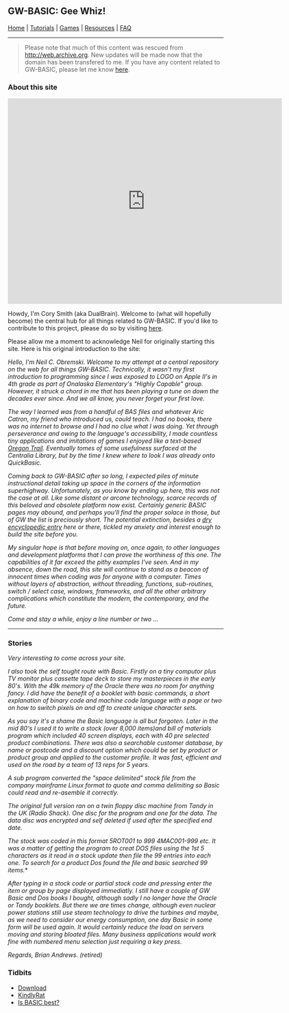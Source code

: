 ## GW-BASIC: Gee Whiz!

[Home](https://gw-basic.com) | [Tutorials](Tutorials.md) | [Games](Games.md) | [Resources](Resources.md) | [FAQ](FAQ.md)

---

> Please note that much of this content was rescued from http://web.archive.org.
> New updates will be made now that the domain has been transfered to me.
> If you have any content related to GW-BASIC, please let me know [here](https://github.com/dualbrain/gw-basic).

### About this site

<!--![GW-BASIC](https://gw-basic.com/gwbasic-screen.png)-->

<iframe src="https://archive.org/embed/gwbasic.exe" width="640" height="480" frameborder="0" webkitallowfullscreen="true" mozallowfullscreen="true" allowfullscreen></iframe>  

Howdy, I'm Cory Smith (aka DualBrain).  Welcome to (what will hopefully become) the central hub for all things related to GW-BASIC.  If you'd like to contribute to this project, please do so by visiting [here](https://github.com/dualbrain/gw-basic).

Please allow me a moment to acknowledge Neil for originally starting this site. Here is his original introduction to the site:

*Hello, I'm Neil C. Obremski. Welcome to my attempt at a central repository on the web for all things GW-BASIC. Technically, it wasn't my first introduction to programming since I was exposed to LOGO on Apple II's in 4th grade as part of Onalaska Elementary's "Highly Capable" group. However, it struck a chord in me that has been playing a tune on down the decades ever since. And we all know, you never forget your first love.*

*The way I learned was from a handful of BAS files and whatever Aric Catron, my friend who introduced us, could teach. I had no books, there was no internet to browse and I had no clue what I was doing. Yet through perseverance and owing to the language's accessibility, I made countless tiny applications and imitations of games I enjoyed like a text-based [Oregon Trail](http://en.wikipedia.org/wiki/The_Oregon_Trail_(video_game)). Eventually tomes of some usefulness surfaced at the Centralia Library, but by the time I knew where to look I was already onto QuickBasic.*

*Coming back to GW-BASIC after so long, I expected piles of minute instructional detail taking up space in the corners of the information superhighway. Unfortunately, as you know by ending up here, this was not the case at all. Like some distant or arcane technology, scarce records of this beloved and obsolete platform now exist. Certainly generic BASIC pages may abound, and perhaps you'll find the proper solace in those, but of GW the list is preciously short. The potential extinction, besides a [dry encyclopedic entry](http://en.wikipedia.org/wiki/GW-BASIC) here or there, tickled my anxiety and interest enough to build the site before you.*

*My singular hope is that before moving on, once again, to other languages and development platforms that I can prove the worthiness of this one. The capabilities of it far exceed the pithy examples I've seen. And in my absence, down the road, this site will continue to stand as a beacon of innocent times when coding was for anyone with a computer. Times without layers of abstraction, without threading, functions, sub-routines, switch / select case, windows, frameworks, and all the other arbitrary complications which constitute the modern, the contemporary, and the future.*

*Come and stay a while, enjoy a line number or two ...*

---

### Stories

*Very interesting to come across your site.*

*I also took the self tought route with Basic. Firstly on a tiny computor plus TV monitor plus cassette tape deck to store my masterpieces in the early 80's. With the 49k memory of the Oracle there was no room for anything fancy. I did have the benefit of a booklet with basic commands, a short explanation of binary code and machine code language with a page or two on how to switch pixels on and off to create unique character sets.*

*As you say it's a shame the Basic language is all but forgoten. Later in the mid 80's I used it to write a stock (over 8,000 items)and bill of materials program which included 40 screen displays, each with 40 pre selected product combinations. There was also a searchable customer database, by name or postcode and a discount option which could be set by product or product group and applied to the customer profile. It was fast, efficient and used on the road by a team of 13 reps for 5 years.*

*A sub program converted the "space delimited" stock file from the company mainframe Linux format to quote and comma delimiting so Basic could read and re-asemble it correctly.*

*The original full version ran on a twin floppy disc machine from Tandy in the UK (Radio Shack). One disc for the program and one for the data. The data disc was encrypted and self deleted if used after the specified end date.*

*The stock was coded in this format 5ROT001 to 999 4MAC001-999 etc. It was a matter of getting the program to creat DOS files using the 1st 5 characters as it read in a stock update then file the 99 entries into each one. To search for a product Dos found the file and basic searched 99 items.**

*After typing in a stock code or partial stock code and pressing enter the item or group by page displayed immediatly.
I still have a couple of GW Basic and Dos books I bought, although sadly I no longer have the Oracle or Tandy booklets.
But there we are times change, although even nuclear power stations still use steam technology to drive the turbines and maybe, as we need to consider our energy consumption, one day Basic in some form will be used again. It would certainly reduce the load on servers moving and storing bloated files. Many business applications would work fine with numbered menu selection just requiring a key press.*

*Regards, Brian Andrews. (retired)*

### Tidbits

- [Download](Download.md)
- [KindlyRat](KindlyRat.md)
- [Is BASIC best?](IsBasicBest.md)
